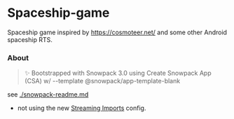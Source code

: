 # Spaceship-game

Spaceship game inspired by https://cosmoteer.net/ and some other Android spaceship RTS.

### About

> ✨ Bootstrapped with Snowpack 3.0 using Create Snowpack App (CSA) w/ --template @snowpack/app-template-blank

see [./snowpack-readme.md]('./snowpack-readme.md')

- not using the new [Streaming Imports](https://www.snowpack.dev/guides/streaming-imports) config.

